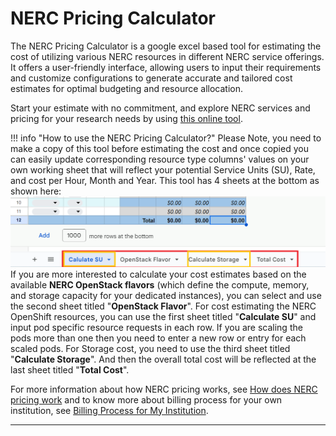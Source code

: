 # NERC Pricing Calculator

The NERC Pricing Calculator is a google excel based tool for estimating the cost
of utilizing various NERC resources in different NERC service offerings. It offers
a user-friendly interface, allowing users to input their requirements and customize
configurations to generate accurate and tailored cost estimates for optimal
budgeting and resource allocation.

Start your estimate with no commitment, and explore NERC services and pricing for
your research needs by using [this online tool](https://docs.google.com/spreadsheets/d/187bQgz3eB3W9OL7x9rrgaJ2pi7u85xMJvUJbnKzzBQM/edit#gid=0).

!!! info "How to use the NERC Pricing Calculator?"
    Please Note, you need to make a copy of this tool before estimating the
    cost and once copied you can easily update corresponding resource type columns'
    values on your own working sheet that will reflect your potential Service
    Units (SU), Rate, and cost per Hour, Month and Year. This tool has 4 sheets
    at the bottom as shown here:
    ![Estimator Available Sheets](images/cost-estimator-bottom-sheets.png)
    If you are more interested to calculate your cost estimates based on the available
    **NERC OpenStack flavors** (which define the compute, memory, and storage capacity
    for your dedicated instances), you can select and use the second sheet titled
    "**OpenStack Flavor**". For cost estimating the NERC OpenShift resources,
    you can use the first sheet titled "**Calculate SU**" and input pod specific
    resource requests in each row. If you are scaling the pods more than one then
    you need to enter a new row or entry for each scaled pods. For Storage cost,
    you need to use the third sheet titled "**Calculate Storage**". And then the
    overall total cost will be reflected at the last sheet titled "**Total Cost**".

For more information about how NERC pricing works, see
[How does NERC pricing work](how-pricing-works.md) and
to know more about billing process for your own institution, see
[Billing Process for My Institution](billing-process-for-my-institution.md).

---
